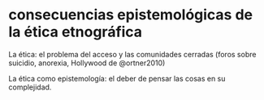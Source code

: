 # consecuencias epistemológicas de la ética etnográfica
La ética: el problema del acceso y las comunidades cerradas (foros sobre suicidio, anorexia, Hollywood de @ortner2010)

La ética como epistemología: el deber de pensar las cosas en su complejidad.
